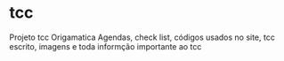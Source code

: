 # tcc
Projeto tcc Origamatica
Agendas, check list, códigos usados no site, tcc escrito, imagens e toda informção importante ao tcc
